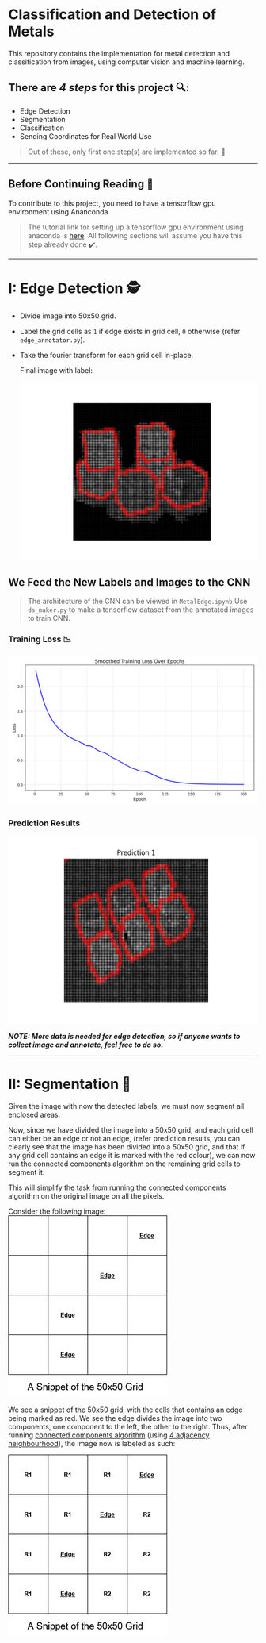 
# **Classification and Detection of Metals**
This repository contains the implementation for metal detection and classification from images, using computer vision and machine learning.

## There are *4 steps* for this project 🔍:
- Edge Detection
- Segmentation
- Classification
- Sending Coordinates for Real World Use

> Out of these, only first one step(s) are implemented so far. 🤔
---
 
## Before Continuing Reading 📖
To contribute to this project, you need to have a tensorflow gpu environment using Ananconda
> The tutorial link for setting up a tensorflow gpu environment using anaconda is [here](https://youtu.be/QUjtDIalh0k?si=g_FBCRnNLLYPU-_F).
All following sections will assume you have this step already done ✔️.
 
---

# I: Edge Detection 🕵️
- Divide image into 50x50 grid.
- Label the grid cells as ```1``` if edge exists in grid cell, ```0``` otherwise (refer ```edge_annotator.py```).
- Take the fourier transform for each grid cell in-place.

  Final image with label:

  ![Labelled Image for Edge Detection](https://github.com/AgiGames/MetalDetectAndClassify/blob/main/readme_stuff/edge_detection_labelled_image.png)

## We Feed the New Labels and Images to the CNN
> The architecture of the CNN can be viewed in ```MetalEdge.ipynb```
Use ```ds_maker.py``` to make a tensorflow dataset from the annotated images to train CNN.
### Training Loss 📉
![Smoothed Training Loss Curve](https://github.com/AgiGames/MetalDetectAndClassify/blob/main/edge_detection/results/smoothed_training_loss.png)
### Prediction Results
![Prediction Result](https://github.com/AgiGames/MetalDetectAndClassify/blob/main/edge_detection/results/test_results_1.png)

***NOTE: More data is needed for edge detection, so if anyone wants to collect image and annotate, feel free to do so.***

---

# II: Segmentation 📝
Given the image with now the detected labels, we must now segment all enclosed areas.

Now, since we have divided the image into a 50x50 grid, and each grid cell can either be an edge or not an edge, (refer prediction results, you can clearly see that the image has been divided into a 50x50 grid, and that if any grid cell contains an edge it is marked with the red colour), we can now run the connected components algorithm on the remaining grid cells to segment it.

This will simplify the task from running the connected components algorithm on the original image on all the pixels.

Consider the following image:
![](https://github.com/AgiGames/MetalDetectAndClassify/blob/main/readme_stuff/grid_snippet.png)

We see a snippet of the 50x50 grid, with the cells that contains an edge being marked as red. We see the edge divides the image into two components, one component to the left, the other to the right. Thus, after running [connected components algorithm](https://www.geeksforgeeks.org/connected-components-in-an-undirected-graph/) (using [4 adjacency neighbourhood](https://www.imageprocessingplace.com/downloads_V3/root_downloads/tutorials/contour_tracing_Abeer_George_Ghuneim/connectivity.html)), the image now is labeled as such:

![](https://github.com/AgiGames/MetalDetectAndClassify/blob/main/readme_stuff/labelled_grid_snippet.png)
